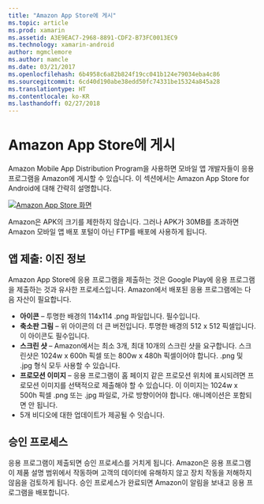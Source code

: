 ```yaml
---
title: "Amazon App Store에 게시"
ms.topic: article
ms.prod: xamarin
ms.assetid: A3E9EAC7-2968-8891-CDF2-B73FC0013EC9
ms.technology: xamarin-android
author: mgmclemore
ms.author: mamcle
ms.date: 03/21/2017
ms.openlocfilehash: 6b4958c6a82b824f19cc041b124e79034eba4c86
ms.sourcegitcommit: 6cd40d190abe38edd50fc74331be15324a845a28
ms.translationtype: HT
ms.contentlocale: ko-KR
ms.lasthandoff: 02/27/2018
---
```

# <a name="publishing-to-the-amazon-app-store"></a>Amazon App Store에 게시

Amazon Mobile App Distribution Program을 사용하면 모바일 앱 개발자들이 응용 프로그램을 Amazon에 게시할 수 있습니다. 이 섹션에서는 Amazon App Store for Android에 대해 간략히 설명합니다. 

[![Amazon App Store 화면](publishing-to-amazon-images/amazon-app-store.png)](publishing-to-amazon-images/amazon-app-store.png)

Amazon은 APK의 크기를 제한하지 않습니다. 그러나 APK가 30MB를 초과하면 Amazon 모바일 앱 배포 포털이 아닌 FTP를 배포에 사용하게 됩니다.

<a name="Submitting_Apps:_Binary_Info" />

## <a name="submitting-apps-binary-info"></a>앱 제출: 이진 정보

Amazon App Store에 응용 프로그램을 제출하는 것은 Google Play에 응용 프로그램을 제출하는 것과 유사한 프로세스입니다. Amazon에서 배포된 응용 프로그램에는 다음 자산이 필요합니다. 

-   **아이콘** &ndash; 투명한 배경의 114x114 .png 파일입니다. 필수입니다.
-   **축소판 그림** &ndash; 위 아이콘의 더 큰 버전입니다. 투명한 배경의 512 x 512 픽셀입니다. 이 아이콘도 필수입니다.
-   **스크린 샷** &ndash; Amazon에서는 최소 3개, 최대 10개의 스크린 샷을 요구합니다. 스크린샷은 1024w x 600h 픽셀 또는 800w x 480h 픽셀이어야 합니다. .png 및 .jpg 형식 모두 사용할 수 있습니다.
-   **프로모션 이미지** &ndash; 응용 프로그램이 홈 페이지 같은 프로모션 위치에 표시되려면 프로모션 이미지를 선택적으로 제출해야 할 수 있습니다. 이 이미지는 1024w x 500h 픽셀 .png 또는 .jpg 파일로, 가로 방향이어야 합니다. 애니메이션은 포함되면 안 됩니다.
-  5개 비디오에 대한 업데이트가 제공될 수 잇습니다.


<a name="Approval_Process" />

## <a name="approval-process"></a>승인 프로세스

응용 프로그램이 제출되면 승인 프로세스를 거치게 됩니다.
Amazon은 응용 프로그램이 제품 설명 범위에서 작동하며 고객의 데이터에 유해하지 않고 장치 작동을 저해하지 않음을 검토하게 됩니다. 승인 프로세스가 완료되면 Amazon이 알림을 보내고 응용 프로그램을 배포합니다.
